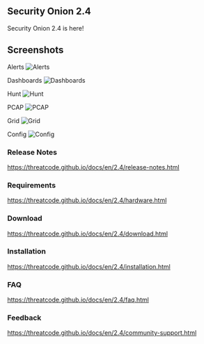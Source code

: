## Security Onion 2.4

Security Onion 2.4 is here!

## Screenshots

Alerts
![Alerts](https://raw.githubusercontent.com/ThreatCode/threatcode-docs/2.4/images/50_alerts.png)

Dashboards
![Dashboards](https://raw.githubusercontent.com/ThreatCode/threatcode-docs/2.4/images/51_dashboards.png)

Hunt
![Hunt](https://raw.githubusercontent.com/ThreatCode/threatcode-docs/2.4/images/52_hunt.png)

PCAP
![PCAP](https://raw.githubusercontent.com/ThreatCode/threatcode-docs/2.4/images/53_pcap.png)

Grid
![Grid](https://raw.githubusercontent.com/ThreatCode/threatcode-docs/2.4/images/57_grid.png)

Config
![Config](https://raw.githubusercontent.com/ThreatCode/threatcode-docs/2.4/images/61_config.png)

### Release Notes

https://threatcode.github.io/docs/en/2.4/release-notes.html

### Requirements

https://threatcode.github.io/docs/en/2.4/hardware.html

### Download

https://threatcode.github.io/docs/en/2.4/download.html

### Installation

https://threatcode.github.io/docs/en/2.4/installation.html

### FAQ

https://threatcode.github.io/docs/en/2.4/faq.html

### Feedback

https://threatcode.github.io/docs/en/2.4/community-support.html
